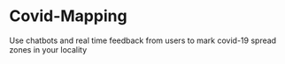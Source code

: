 # Covid-Mapping
Use chatbots and real time feedback from users to mark covid-19 spread zones in your locality
